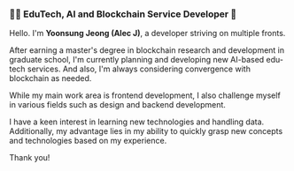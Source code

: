 ### 👨‍💻 EduTech, AI and Blockchain Service Developer 👋

Hello. I'm **Yoonsung Jeong (Alec J)**, a developer striving on multiple fronts.

After earning a master's degree in blockchain research and development in graduate school, I'm currently planning and developing new AI-based edu-tech services. And also, I'm always considering convergence with blockchain as needed.

While my main work area is frontend development, I also challenge myself in various fields such as design and backend development.

I have a keen interest in learning new technologies and handling data. Additionally, my advantage lies in my ability to quickly grasp new concepts and technologies based on my experience.

Thank you!
